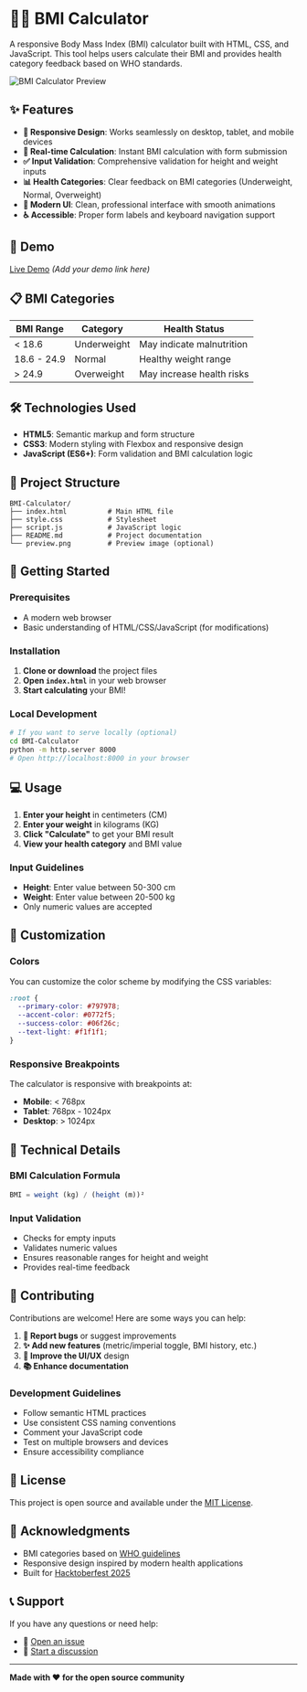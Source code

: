 # 🏃‍♀️ BMI Calculator

A responsive Body Mass Index (BMI) calculator built with HTML, CSS, and JavaScript. This tool helps users calculate their BMI and provides health category feedback based on WHO standards.

![BMI Calculator Preview](preview.png)

## ✨ Features

- **📱 Responsive Design**: Works seamlessly on desktop, tablet, and mobile devices
- **🔢 Real-time Calculation**: Instant BMI calculation with form submission
- **✅ Input Validation**: Comprehensive validation for height and weight inputs
- **📊 Health Categories**: Clear feedback on BMI categories (Underweight, Normal, Overweight)
- **🎨 Modern UI**: Clean, professional interface with smooth animations
- **♿ Accessible**: Proper form labels and keyboard navigation support

## 🚀 Demo

[Live Demo](https://your-demo-link.com) _(Add your demo link here)_

## 📋 BMI Categories

| BMI Range   | Category    | Health Status             |
| ----------- | ----------- | ------------------------- |
| < 18.6      | Underweight | May indicate malnutrition |
| 18.6 - 24.9 | Normal      | Healthy weight range      |
| > 24.9      | Overweight  | May increase health risks |

## 🛠️ Technologies Used

- **HTML5**: Semantic markup and form structure
- **CSS3**: Modern styling with Flexbox and responsive design
- **JavaScript (ES6+)**: Form validation and BMI calculation logic

## 📁 Project Structure

```
BMI-Calculator/
├── index.html          # Main HTML file
├── style.css           # Stylesheet
├── script.js           # JavaScript logic
├── README.md           # Project documentation
└── preview.png         # Preview image (optional)
```

## 🏁 Getting Started

### Prerequisites

- A modern web browser
- Basic understanding of HTML/CSS/JavaScript (for modifications)

### Installation

1. **Clone or download** the project files
2. **Open `index.html`** in your web browser
3. **Start calculating** your BMI!

### Local Development

```bash
# If you want to serve locally (optional)
cd BMI-Calculator
python -m http.server 8000
# Open http://localhost:8000 in your browser
```

## 💻 Usage

1. **Enter your height** in centimeters (CM)
2. **Enter your weight** in kilograms (KG)
3. **Click "Calculate"** to get your BMI result
4. **View your health category** and BMI value

### Input Guidelines

- **Height**: Enter value between 50-300 cm
- **Weight**: Enter value between 20-500 kg
- Only numeric values are accepted

## 🎨 Customization

### Colors

You can customize the color scheme by modifying the CSS variables:

```css
:root {
  --primary-color: #797978;
  --accent-color: #0772f5;
  --success-color: #06f26c;
  --text-light: #f1f1f1;
}
```

### Responsive Breakpoints

The calculator is responsive with breakpoints at:

- **Mobile**: < 768px
- **Tablet**: 768px - 1024px
- **Desktop**: > 1024px

## 🔧 Technical Details

### BMI Calculation Formula

```javascript
BMI = weight (kg) / (height (m))²
```

### Input Validation

- Checks for empty inputs
- Validates numeric values
- Ensures reasonable ranges for height and weight
- Provides real-time feedback

## 🤝 Contributing

Contributions are welcome! Here are some ways you can help:

1. **🐛 Report bugs** or suggest improvements
2. **✨ Add new features** (metric/imperial toggle, BMI history, etc.)
3. **🎨 Improve the UI/UX** design
4. **📚 Enhance documentation**

### Development Guidelines

- Follow semantic HTML practices
- Use consistent CSS naming conventions
- Comment your JavaScript code
- Test on multiple browsers and devices
- Ensure accessibility compliance

## 📄 License

This project is open source and available under the [MIT License](../LICENSE).

## 🙏 Acknowledgments

- BMI categories based on [WHO guidelines](https://www.who.int/health-topics/obesity)
- Responsive design inspired by modern health applications
- Built for [Hacktoberfest 2025](https://hacktoberfest.digitalocean.com/)

## 📞 Support

If you have any questions or need help:

- 🐛 [Open an issue](https://github.com/hamzawritescode/web-development/issues)
- 💬 [Start a discussion](https://github.com/hamzawritescode/web-development/discussions)

---

**Made with ❤️ for the open source community**
